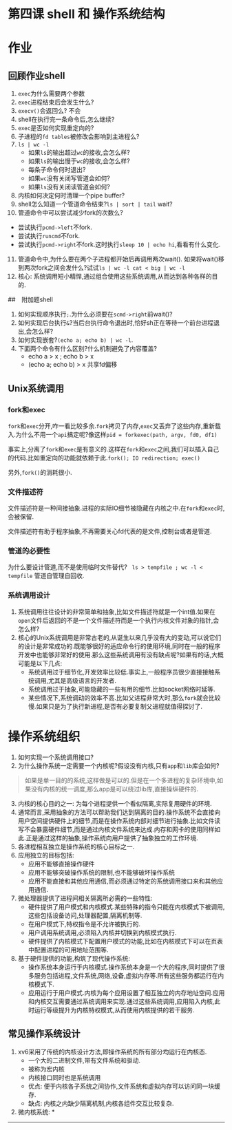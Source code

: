 # 第四课 shell 和 操作系统结构

# 作业
## 回顾作业shell
1. `exec`为什么需要两个参数
2. `exec`进程结束后会发生什么?
3. `execv()`会返回么? 不会
4. shell在执行完一条命令后,怎么继续?
5. `exec`是否如何实现重定向的?
6. 子进程的`fd tables`被修改会影响到主进程么?
7. `ls | wc -l`
   * 如果`ls`的输出超过`wc`的接收,会怎么样?
   * 如果`ls`的输出慢于`wc`的接收,会怎么样?
   * 每条子命令何时退出?
   * 如果`wc`没有关闭写管道会如何?
   * 如果`ls`没有关闭读管道会如何?
8. 内核如何决定何时清理一个pipe buffer?
9. shell怎么知道一个管道命令结束?`ls | sort | tail` wait?
10. 管道命令中可以尝试减少fork的次数么?
   * 尝试执行`pcmd->left`不fork.
   * 尝试执行`runcmd`不fork.
   * 尝试执行`pcmd->right`不fork.这时执行`sleep 10 | echo hi`,看看有什么变化.
11. 管道命令中,为什么要在两个子进程都开始后再调用两次wait(). 如果将wait()移到两次fork之间会发什么?试试`ls | wc -l cat < big | wc -l`
12. 核心: 系统调用短小精悍,通过组合使用这些系统调用,从而达到各种各样的目的.

##　附加题shell
1. 如何实现顺序执行`;`.为什么必须要在`scmd->right`前wait()?
2. 如何实现后台执行`&`?当后台执行命令退出时,恰好sh正在等待一个前台进程退出,会怎么样?
3. 如何实现嵌套?`(echo a; echo b) | wc -l`.
4. 下面两个命令有什么区别?什么机制避免了内容覆盖?
   * echo a > x ; echo b > x
   * (echo a; echo b) > x 共享fd偏移

## Unix系统调用

### fork和exec
`fork`和`exec`分开,咋一看比较多余.`fork`拷贝了内存,`exec`又丢弃了这些内存,重新载入.为什么不用一个`api`搞定呢?像这样`pid = forkexec(path, argv, fd0, df1)`

事实上,分离了`fork`和`exec`是有意义的.这样在`fork`和`exec`之间,我们可以插入自己的代码.比如重定向的功能就依赖于此.`fork(); IO redirection; exec()`

另外,`fork()`的消耗很小.

### 文件描述符
文件描述符是一种间接抽象.进程的实际IO细节被隐藏在内核之中.在`fork`和`exec`时,会被保留.

文件描述符有助于程序抽象,不再需要关心fd代表的是文件,控制台或者是管道.

### 管道的必要性
为什么要设计管道,而不是使用临时文件替代?
` ls > tempfile ; wc -l < tempfile`
管道自管理自回收.

### 系统调用设计
1. 系统调用往往设计的非常简单和抽象,比如文件描述符就是一个int值.如果在`open`文件后返回的不是一个文件描述符而是一个执行内核文件对象的指针,会怎么样?
2. 核心的Unix系统调用是非常古老的,从诞生以来几乎没有大的变动,可以说它们的设计是非常成功的.既能够很好的适应命令行的使用环境,同时在一般的程序开发中也能够非常好的使用.那么这些系统调用有没有缺点呢?如果有的话,大概可能是以下几点:
   * 系统调用过于细节化,开发效率比较低.事实上,一般程序员很少直接接触系统调用,尤其是高级语言的开发者.
   * 系统调用过于抽象,可能隐藏的一些有用的细节.比如socket网络时延等.
   * 某些情况下,系统调动的效率不高.比如父进程非常大时,那么`fork`就会比较慢.如果只是为了执行新进程,是否有必要复制父进程就值得探讨了.
   
# 操作系统组织
1. 如何实现一个系统调用接口?
2. 为什么操作系统一定需要一个内核呢?假设没有内核,只有`app`和`lib`库会如何?
> 如果是单一目的的系统,这样做是可以的.但是在一个多进程的复杂环境中,如果没有内核的统一调度,那么app是可以绕过lib库,直接操纵硬件的.
3. 内核的核心目的之一: 为每个进程提供一个看似隔离,实际复用硬件的环境.
4. 通常而言,采用抽象的方法可以帮助我们达到隔离的目的.操作系统不会直接向用户空间提供硬件上的细节,而是在操作系统内部对细节进行抽象.比如文件读写不会暴露硬件细节,而是通过内核文件系统来达成.内存和网卡的使用同样如此.正是通过这样的抽象,操作系统向用户提供了抽象独立的工作环境.
5. 各进程相互独立是操作系统的核心目标之一.
6. 应用独立的目标包括:
   * 应用不能够直接操作硬件
   * 应用不能够突破操作系统的限制,也不能够破坏操作系统
   * 应用不能直接和其他应用通信,而必须通过特定的系统调用接口来和其他应用通信.
7. 微处理器提供了进程间相关隔离所必需的一些特性:
   * 硬件提供了用户模式和内核模式.某些特殊的指令只能在内核模式下被调用,这些包括设备访问,处理器配置,隔离机制等.
   * 在用户模式下,特权指令是不允许被执行的.
   * 用户调用系统调用,必须陷入内核并切换到内核模式执行.
   * 硬件提供了内核模式下配置用户模式的功能,比如在内核模式下可以在页表中配置进程的可用地址范围等.
8. 基于硬件提供的功能,构筑了现代操作系统:
   * 操作系统本身运行于内核模式.操作系统本身是一个大的程序,同时提供了很多服务包括进程,文件系统,网络,设备,虚拟内存等.所有这些服务都运行在内核模式下.
   * 应用运行于用户模式.内核为每个应用设置了相互独立的内存地址空间.应用和内核交互需要通过系统调用来实现.通过这些系统调用,应用陷入内核,此时运行等级提升为内核特权模式,从而使用内核提供的若干服务.

## 常见操作系统设计
1. xv6采用了传统的内核设计方法,即操作系统的所有部分均运行在内核态.
   * 一个大的二进制文件,带有文件系统和驱动.
   * 被称为宏内核
   * 内核接口同时也是系统调用
   * 优点: 便于内核各子系统之间协作,文件系统和虚拟内存可以访问同一块缓存.
   * 缺点: 内核之内缺少隔离机制,内核各组件交互比较复杂.
2. 微内核系统:
   * 





















---